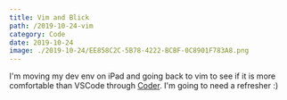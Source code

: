 ```yaml
---
title: Vim and Blick
path: /2019-10-24-vim
category: Code
date: 2019-10-24
image: ./2019-10-24/EE858C2C-5B78-4222-BCBF-0C8901F783A8.png
---
```


I'm moving my dev env on iPad and going back to vim to see if it is more comfortable than VSCode through [Coder](https://github.com/cdr/code-server). I'm going to need a refresher :)
